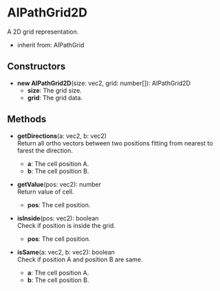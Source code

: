 # AIPathGrid2D

A 2D grid representation.
- inherit from: AIPathGrid
## Constructors
- **new AIPathGrid2D**(size: vec2, grid: number[]): AIPathGrid2D   
   - **size**: The grid size.
   - **grid**: The grid data.
## Methods
- **getDirections**(a: vec2, b: vec2)   
Return all ortho vectors between two positions fitting from nearest to farest the direction.
   - **a**: The cell position A.
   - **b**: The cell position B.

- **getValue**(pos: vec2): number   
Return value of cell.
   - **pos**: The cell position.

- **isInside**(pos: vec2): boolean   
Check if position is inside the grid.
   - **pos**: The cell position.

- **isSame**(a: vec2, b: vec2): boolean   
Check if position A and position B are same.
   - **a**: The cell position A.
   - **b**: The cell position B.
